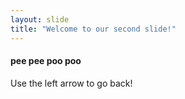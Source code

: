 ```yaml
---
layout: slide
title: "Welcome to our second slide!"
---
```

#### <h> pee pee poo poo 
Use the left arrow to go back!
